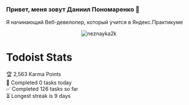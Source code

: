 ### Привет, меня зовут Даниил Пономаренко 👋
Я начинающий Веб-девелопер, который учится в Яндекс.Практикуме

<p align="center"> <img src="https://github-readme-stats.vercel.app/api?username=neznayka2k&show_icons=true&theme=material" alt="neznayka2k" />

  # Todoist Stats

<!-- TODO-IST:START -->
🏆  2,563 Karma Points           
🌸  Completed 0 tasks today           
✅  Completed 126 tasks so far           
⏳  Longest streak is 9 days
<!-- TODO-IST:END -->
